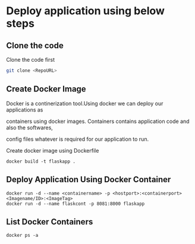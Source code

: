 # Deploy application using below steps

## Clone the code
Clone the code first

```bash
git clone <RepoURL>
```

## Create Docker Image
Docker is a continerization tool.Using docker we can deploy our applications as 

containers using docker images. Containers contains application code and also the softwares,

config files whatever is required for our application to run.

Create docker image using Dockerfile


```docker
docker build -t flaskapp .
```

## Deploy Application Using Docker Container

```docker
docker run -d --name <containername> -p <hostport>:<containerport> <Imagename/ID>:<ImageTag>
docker run -d --name flaskcont -p 8081:8000 flaskapp
```

## List Docker Containers
```docker
docker ps -a
```
